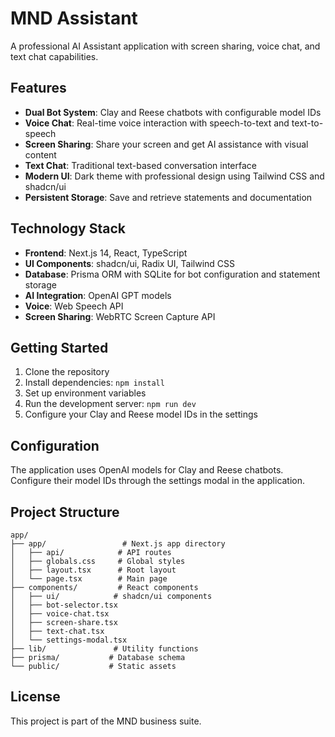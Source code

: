 # MND Assistant

A professional AI Assistant application with screen sharing, voice chat, and text chat capabilities.

## Features

- **Dual Bot System**: Clay and Reese chatbots with configurable model IDs
- **Voice Chat**: Real-time voice interaction with speech-to-text and text-to-speech
- **Screen Sharing**: Share your screen and get AI assistance with visual content
- **Text Chat**: Traditional text-based conversation interface
- **Modern UI**: Dark theme with professional design using Tailwind CSS and shadcn/ui
- **Persistent Storage**: Save and retrieve statements and documentation

## Technology Stack

- **Frontend**: Next.js 14, React, TypeScript
- **UI Components**: shadcn/ui, Radix UI, Tailwind CSS
- **Database**: Prisma ORM with SQLite for bot configuration and statement storage
- **AI Integration**: OpenAI GPT models
- **Voice**: Web Speech API
- **Screen Sharing**: WebRTC Screen Capture API

## Getting Started

1. Clone the repository
2. Install dependencies: `npm install`
3. Set up environment variables
4. Run the development server: `npm run dev`
5. Configure your Clay and Reese model IDs in the settings

## Configuration

The application uses OpenAI models for Clay and Reese chatbots. Configure their model IDs through the settings modal in the application.

## Project Structure

```
app/
├── app/                 # Next.js app directory
│   ├── api/            # API routes
│   ├── globals.css     # Global styles
│   ├── layout.tsx      # Root layout
│   └── page.tsx        # Main page
├── components/         # React components
│   ├── ui/            # shadcn/ui components
│   ├── bot-selector.tsx
│   ├── voice-chat.tsx
│   ├── screen-share.tsx
│   ├── text-chat.tsx
│   └── settings-modal.tsx
├── lib/               # Utility functions
├── prisma/           # Database schema
└── public/           # Static assets
```

## License

This project is part of the MND business suite.
